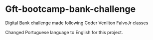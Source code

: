  <h1>Gft-bootcamp-bank-challenge</h1>
 <p>Digital Bank challenge made following Coder Venilton FalvoJr classes</p>

  Changed Portuguese language to English  for this project.
 
